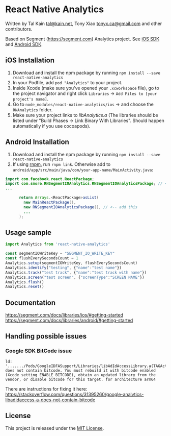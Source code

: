 # React Native Analytics

Written by Tal Kain <tal@kain.net>, Tony Xiao <tonyx.ca@gmail.com> and other contributors.

Based on Segment (https://segment.com) Analytics project.
See [iOS SDK](https://github.com/segmentio/analytics-ios) and [Android SDK](https://github.com/segmentio/analytics-android).


## iOS Installation
1. Download and install the npm package by running `npm install --save react-native-analytics`
2. In your Podfile, add `pod "Analytics"` to your project.
3. Inside Xcode (make sure you've opened your `.xcworkspace` file), go to the project navigator and right click `Libraries` -> `Add Files to [your project's name]`.
4. Go to `node_modules/react-native-analytics/ios` -> and choose the `RNAnalytics` folder.
5. Make sure your project links to *libAnalytics.a* (The libraries should be listed under "Build Phases -> Link Binary With Libraries". Should happen automatically if you use cocoapods).

## Android Installation
1. Download and install the npm package by running `npm install --save react-native-analytics`
2. If using [rnpm](https://github.com/rnpm/rnpm), run `rnpm link`. Otherwise add to `android/app/src/main/java/com/your-app-name/MainActivity.java`:

```java
import com.facebook.react.ReactPackage;
import com.smore.RNSegmentIOAnalytics.RNSegmentIOAnalyticsPackage; // <-- add this
...

      return Arrays.<ReactPackage>asList(
        new MainReactPackage(),
        new RNSegmentIOAnalyticsPackage(), // <-- add this
        ...
      );
```

## Usage sample
```javascript
import Analytics from 'react-native-analytics'

const segmentIOWriteKey = "SEGMENT_IO_WRITE_KEY"
const flushEverySecondsCount = 1
Analytics.setup(segmentIOWriteKey, flushEverySecondsCount)
Analytics.identify("testing", {"name":"test name"})
Analytics.track("test track", {"name":"test track with name"})
Analytics.screen("test screen", {"screenType":"SCREEN NAME"})
Analytics.flush()
Analytics.reset()
```

## Documentation
https://segment.com/docs/libraries/ios/#getting-started
https://segment.com/docs/libraries/android/#getting-started

## Handling possible issues
### Google SDK BitCode issue
```
ld: '......./Pods/GoogleIDFASupport/Libraries/libAdIdAccessLibrary.a(TAGActualAdIdAccess.o)' does not contain bitcode. You must rebuild it with bitcode enabled (Xcode setting ENABLE_BITCODE), obtain an updated library from the vendor, or disable bitcode for this target. for architecture arm64
```
There are instructions for fixing it here: https://stackoverflow.com/questions/31395260/google-analytics-libadidaccess-a-does-not-contain-bitcode

## License

This project is released under the [MIT License](http://www.opensource.org/licenses/MIT).

